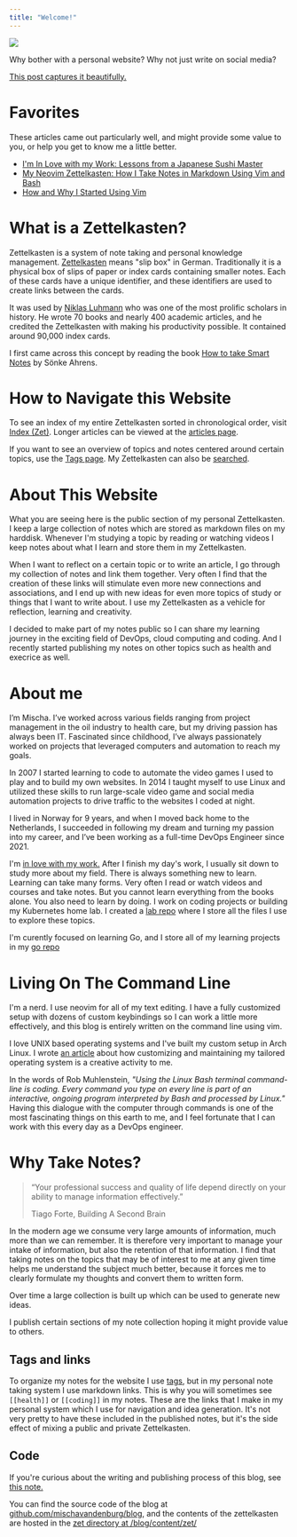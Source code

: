 ```yaml
---
title: "Welcome!"
---
```


![](/drawing.jpeg)

Why bother with a personal website? Why not just write on social media?

[This post captures it beautifully.](https://matthiasott.com/notes/simple-truths-about-personal-websites)

# Favorites

These articles came out particularly well, and might provide some value to you, or help you get to know me a little better.

* [I'm In Love with my Work: Lessons from a Japanese Sushi Master](/zet/articles/jiro-sushi/)
* [My Neovim Zettelkasten: How I Take Notes in Markdown Using Vim and Bash](/zet/neovim-zettelkasten/)
* [How and Why I Started Using Vim](/zet/articles/how-started-vim/)

# What is a Zettelkasten?

Zettelkasten is a system of note taking and personal knowledge management. [Zettelkasten](https://en.wikipedia.org/wiki/Zettelkasten) means "slip box" in German. Traditionally it is a physical box of slips of paper or index cards containing smaller notes. Each of these cards have a unique identifier, and these identifiers are used to create links between the cards.

It was used by [Niklas Luhmann](https://en.wikipedia.org/wiki/Niklas_Luhmann) who was one of the most prolific scholars in history. He wrote 70 books and nearly 400 academic articles, and he credited the Zettelkasten with making his productivity possible. It contained around 90,000 index cards.

I first came across this concept by reading the book [How to take Smart Notes](https://www.soenkeahrens.de/en/takesmartnotes) by Sönke Ahrens. 

# How to Navigate this Website

To see an index of my entire Zettelkasten sorted in chronological order, visit [Index (Zet)](/archives/). Longer articles can be viewed at the [articles page](/tags/article/).

If you want to see an overview of topics and notes centered around certain topics, use the [Tags page](/tags/). My Zettelkasten can also be [searched](/search/).

# About This Website

What you are seeing here is the public section of my personal Zettelkasten. I keep a large collection of notes which are stored as markdown files on my harddisk. Whenever I'm studying a topic by reading or watching videos I keep notes about what I learn and store them in my Zettelkasten. 

When I want to reflect on a certain topic or to write an article, I go through my collection of notes and link them together. Very often I find that the creation of these links will stimulate even more new connections and associations, and I end up with new ideas for even more topics of study or things that I want to write about. I use my Zettelkasten as a vehicle for reflection, learning and creativity.

I decided to make part of my notes public so I can share my learning journey in the exciting field of DevOps, cloud computing and coding. And I recently started publishing my notes on other topics such as health and execrice as well.

# About me

I’m Mischa. I’ve worked across various fields ranging from project management in the oil industry to health care, but my driving passion has always been IT. Fascinated since childhood, I’ve always passionately worked on projects that leveraged computers and automation to reach my goals. 

In 2007 I started learning to code to automate the video games I used to play and to build my own websites. In 2014 I taught myself to use Linux and utilized these skills to run large-scale video game and social media automation projects to drive traffic to the websites I coded at night. 

I lived in Norway for 9 years, and when I moved back home to the Netherlands, I succeeded in following my dream and turning my passion into my career, and I’ve been working as a full-time DevOps Engineer since 2021. 

I'm [in love with my work.](/zet/articles/jiro-sushi) After I finish my day's work, I usually sit down to study more about my field. There is always something new to learn. Learning can take many forms. Very often I read or watch videos and courses and take notes. But you cannot learn everything from the books alone. You also need to learn by doing. I work on coding projects or building my Kubernetes home lab. I created a [lab repo](https://github.com/mischavandenburg/lab/) where I store all the files I use to explore these topics.

I'm curently focused on learning Go, and I store all of my learning projects in my [go repo](https://github.com/mischavandenburg/go)

# Living On The Command Line

I'm a nerd. I use neovim for all of my text editing. I have a fully customized setup with dozens of custom keybindings so I can work a little more effectively, and this blog is entirely written on the command line using vim.

I love UNIX based operating systems and I've built my custom setup in Arch Linux. I wrote [an article](/zet/articles/linux-creativity) about how customizing and maintaining my tailored operating system is a creative activity to me.

In the words of Rob Muhlenstein, *"Using the Linux Bash terminal command-line is coding. Every command you type on every line is part of an interactive, ongoing program interpreted by Bash and processed by Linux."* Having this dialogue with the computer through commands is one of the most fascinating things on this earth to me, and I feel fortunate that I can work with this every day as a DevOps engineer.

# Why Take Notes?

>“Your professional success and quality of life depend directly on your ability to manage information effectively.”
>
>Tiago Forte, Building A Second Brain

In the modern age we consume very large amounts of information, much more than we can remember. It is therefore very important to manage your intake of information, but also the retention of that information. I find that taking notes on the topics that may be of interest to me at any given time helps me understand the subject much better, because it forces me to clearly formulate my thoughts and convert them to written form.

Over time a large collection is built up which can be used to generate new ideas.

I publish certain sections of my note collection hoping it might provide value to others.

## Tags and links

To organize my notes for the website I use [tags](/tags/), but in my personal note taking system I use markdown links. This is why you will sometimes see `[[health]]` or `[[coding]]` in my notes. These are the links that I make in my personal system which I use for navigation and idea generation. It's not very pretty to have these included in the published notes, but it's the side effect of mixing a public and private Zettelkasten.

## Code

If you're curious about the writing and publishing process of this blog, see [this note.](/zet/articles/how-this-blog-is-created/)

You can find the source code of the blog at [github.com/mischavandenburg/blog](https://github.com/mischavandenburg/blog), and the contents of the zettelkasten are hosted in the [zet directory at /blog/content/zet/](https://github.com/mischavandenburg/blog/tree/main/content/zet)
